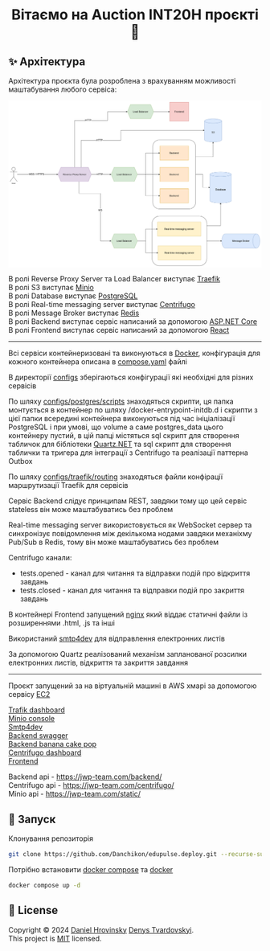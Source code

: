 <h1 align="center">Вітаємо на Auction INT20H проєкті 👋</h1>

## ✨ Архітектура
Архітектура проєкта була розроблена з врахуванням можливості маштабування любого сервіса:

<p>
  <img width="800" align="center" src="./resources/auction_architecture_concept.png" alt="demo"/>
</p>

В ролі Reverse Proxy Server та Load Balancer виступає [Traefik](https://traefik.io/traefik/) \
В ролі S3 виступає [Minio]() \
В ролі Database виступає [PostgreSQL](https://www.postgresql.org/) \
В ролі Real-time messaging server виступає [Centrifugo](https://centrifugal.dev/) \
В ролі Message Broker виступає [Redis](https://redis.io/) \
В ролі Backend виступає сервіс написаний за допомогою [ASP.NET Core](https://dotnet.microsoft.com/en-us/apps/aspnet) \
В ролі Frontend виступає сервіс написаний за допомогою [React](https://react.dev/)

---

Всі сервіси контейнеризовані та виконуються в [Docker](), конфігурація для кожного контейнера описана в [compose.yaml](./compose.yaml) файлі 

В директорії [configs](./configs/) зберігаються конфігурації які необхідні для різних сервісів 

По шляху [configs/postgres/scripts](./configs/postgres/scripts/) знаходяться скрипти, ця папка монтується в контейнер по шляху /docker-entrypoint-initdb.d і скрипти з цієї папки всередині контейнера виконуються під час ініціалізації PostgreSQL і при умові, що volume а саме postgres_data цього контейнеру пустий, в цій папці містяться sql скрипт для створення табличок для бібліотеки [Quartz.NET](https://www.quartz-scheduler.net/) та sql скрипт для створення таблички та тригера для інтеграції з Centrifugo та реалізації паттерна Outbox 

По шляху [configs/traefik/routing](./configs/traefik/routing/) знаходяться файли конфірації маршрутизації Traefik для сервісів 

Сервіс Backend слідує принципам REST, завдяки тому що цей сервіс stateless він може маштабуватись без проблем 

Real-time messaging server використовується як WebSocket сервер та синхронізує повідомлення між декількома нодами завдяки механіхму Pub/Sub в Redis, тому він може маштабуватись без проблем

Centrifugo канали:
- tests.opened - канал для читання та відправки подій про відкриття завдань
- tests.closed - канал для читання та відправки подій про закриття завдань

В контейнері Frontend запущений [nginx](https://nginx.org/en/) який віддає статичні файли із розширеннями .html, .js та інші

Використаний [smtp4dev](https://github.com/rnwood/smtp4dev) для відправлення електронних листів

За допомогою Quartz реалізований механізм запланованої розсилки електронних листів, відкриття та закриття завдання

---

Проєкт запущений за на віртуальній машині в AWS хмарі за допомогою сервісу [EC2](https://aws.amazon.com/ec2/)

[Trafik dashboard](https://traefik.jwp-team.com/dashboard/#/) \
[Minio console](https://minio.jwp-team.com/) \
[Smtp4dev](https://smtp4dev.jwp-team.com/) \
[Backend swagger](https://jwp-team.com/backend/swagger/index.html) \
[Backend banana cake pop](https://jwp-team.com/backend/graphql/) \
[Centrifugo dashboard](https://centrifugo.jwp-team.com/) \
[Frontend](https://jwp-team.com/) 

Backend api - https://jwp-team.com/backend/ \
Centrifugo api - https://jwp-team.com/centrifugo/ \
Minio api - https://jwp-team.com/static/

## 🚀 Запуск

Клонування репозиторія 

```sh
git clone https://github.com/Danchikon/edupulse.deploy.git --recurse-submodules
```

Потрібно встановити [docker compose]() та [docker]()
```sh
docker compose up -d
```

## 📝 License

Copyright © 2024 [Daniel Hrovinsky](https://github.com/Danchikon)  [Denys Tvardovskyi](https://github.com/DenysTvardovskyi). \
This project is [MIT](https://github.com/kefranabg/readme-md-generator/blob/master/LICENSE) licensed.
